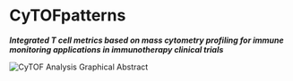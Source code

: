 # CyTOFpatterns

***Integrated T cell metrics based on mass cytometry profiling for immune monitoring applications in immunotherapy clinical trials***


![CyTOF Analysis Graphical Abstract](https://user-images.githubusercontent.com/22621258/178774059-f0ee074e-3d20-46f2-9593-07d21e4271d9.png)
